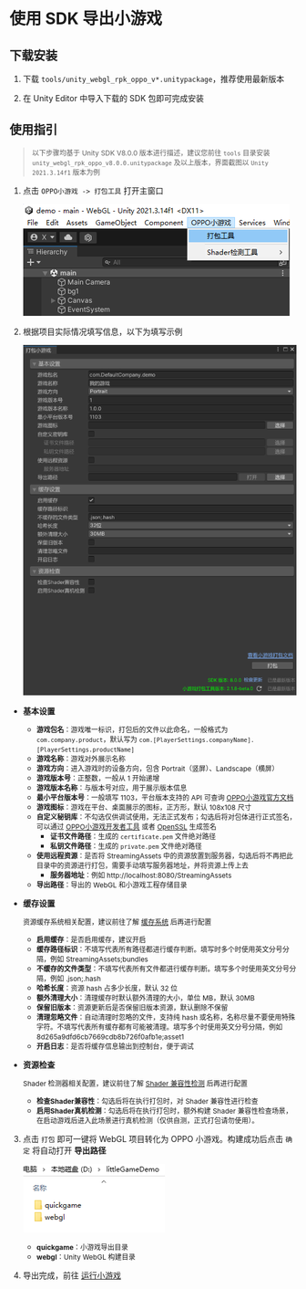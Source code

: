 # 使用 SDK 导出小游戏

## <a id="下载安装"></a>下载安装

1. 下载 `tools/unity_webgl_rpk_oppo_v*.unitypackage`，推荐使用最新版本

2. 在 Unity Editor 中导入下载的 SDK 包即可完成安装


## <a id="使用指引"></a>使用指引

> <span style="font-size:12px">以下步骤均基于 Unity SDK V8.0.0 版本进行描述，建议您前往 `tools` 目录安装 `unity_webgl_rpk_oppo_v8.0.0.unitypackage` 及以上版本，界面截图以 `Unity 2021.3.14f1` 版本为例 </span>

1. 点击 `OPPO小游戏 -> 打包工具` 打开主窗口

    ![入口](image/BuildToolEntry.png)

2. 根据项目实际情况填写信息，以下为填写示例

    ![主面板](image/BuildToolMain.png)
- **基本设置**
    - <span style="font-size:12px">**游戏包名**：游戏唯一标识，打包后的文件以此命名，一般格式为 `com.company.product`，默认写为 `com.[PlayerSettings.companyName].[PlayerSettings.productName]`</span>
    - <span style="font-size:12px">**游戏名称**：游戏对外展示名称</span>
    - <span style="font-size:12px">**游戏方向**：进入游戏时的设备方向，包含 Portrait（竖屏）、Landscape（横屏）</span>
    - <span style="font-size:12px">**游戏版本号**：正整数，一般从 1 开始递增</span>
    - <span style="font-size:12px">**游戏版本名称**：与版本号对应，用于展示版本信息</span>
    - <span style="font-size:12px">**最小平台版本号**：一般填写 1103，平台版本支持的 API 可查询 [OPPO小游戏官方文档](https://ie-activity-cn.heytapimage.com/static/minigame/CN/docs/index.html#/)</span>
    - <span style="font-size:12px">**游戏图标**：游戏在平台、桌面展示的图标，正方形，默认 108x108 尺寸</span>
    - <span style="font-size:12px">**自定义秘钥库**：不勾选仅供调试使用，无法正式发布；勾选后将对包体进行正式签名，可以通过 [OPPO小游戏开发者工具](https://ie-activity-cn.heytapimage.com/static/minigame/CN/docs/index.html#/develop/games/ide?id=_5%e3%80%81%e7%94%9f%e6%88%90%e6%b8%b8%e6%88%8f%e7%ad%be%e5%90%8d) 或者 [OpenSSL](https://ie-activity-cn.heytapimage.com/static/minigame/CN/docs/index.html#/develop/games/quickgame?id=_53-%e5%85%b6%e4%bb%96%e7%94%9f%e6%88%90-release-%e7%ad%be%e5%90%8d%e6%96%b9%e5%bc%8f) 生成签名</span>
        - <span style="font-size:12px">**证书文件路径**：生成的 `certificate.pem` 文件绝对路径</span>
        - <span style="font-size:12px">**私钥文件路径**：生成的 `private.pem` 文件绝对路径</span>
    - <span style="font-size:12px">**使用远程资源**：是否将 StreamingAssets 中的资源放置到服务器，勾选后将不再把此目录中的资源进行打包，需要手动填写服务器地址，并将资源上传上去</span>
        - <span style="font-size:12px">**服务器地址**：例如 http://localhost:8080/StreamingAssets</span>
    - <span style="font-size:12px">**导出路径**：导出的 WebGL 和小游戏工程存储目录</span>
- **缓存设置**

    <span style="font-size:12px">资源缓存系统相关配置，建议前往了解 [缓存系统](AssetCache.md) 后再进行配置</span>
    - <span style="font-size:12px">**启用缓存**：是否启用缓存，建议开启</span>
    - <span style="font-size:12px">**缓存路径标识**：不填写代表所有路径都进行缓存判断。填写时多个时使用英文分号分隔，例如 StreamingAssets;bundles</span>
    - <span style="font-size:12px">**不缓存的文件类型**：不填写代表所有文件都进行缓存判断。填写多个时使用英文分号分隔，例如 .json;.hash</span>
    - <span style="font-size:12px">**哈希长度**：资源 hash 占多少长度，默认 32 位</span>
    - <span style="font-size:12px">**额外清理大小**：清理缓存时默认额外清理的大小，单位 MB，默认 30MB</span>
    - <span style="font-size:12px">**保留旧版本**：资源更新后是否保留旧版本资源，默认删除不保留</span>
    - <span style="font-size:12px">**清理忽略文件**：自动清理时忽略的文件，支持纯 hash 或名称，名称尽量不要使用特殊字符。不填写代表所有缓存都有可能被清理。填写多个时使用英文分号分隔，例如 8d265a9dfd6cb7669cdb8b726f0afb1e;asset1</span>
    - <span style="font-size:12px">**开启日志**：是否将缓存信息输出到控制台，便于调试</span>
- **资源检查**
    
    <span style="font-size:12px">Shader 检测器相关配置，建议前往了解 [Shader 兼容性检测](ShaderCompatibilityDetect.md) 后再进行配置</span>
    - <span style="font-size:12px">**检查Shader兼容性**：勾选后将在执行打包时，对 Shader 兼容性进行检查</span>
    - <span style="font-size:12px">**启用Shader真机检测**：勾选后将在执行打包时，额外构建 Shader 兼容性检查场景，在启动游戏后进入此场景进行真机检测（仅供自测，正式打包请勿使用）。</span>

3. 点击 `打包` 即可一键将 WebGL 项目转化为 OPPO 小游戏。构建成功后点击 `确定` 将自动打开 **导出路径**

    ![导出目录](image/OutputDirectory.png)

    - <span style="font-size:12px">**quickgame**：小游戏导出目录</span>
    - <span style="font-size:12px">**webgl**：Unity WebGL 构建目录</span>

4. 导出完成，前往 [运行小游戏](RunQuickGame.md)